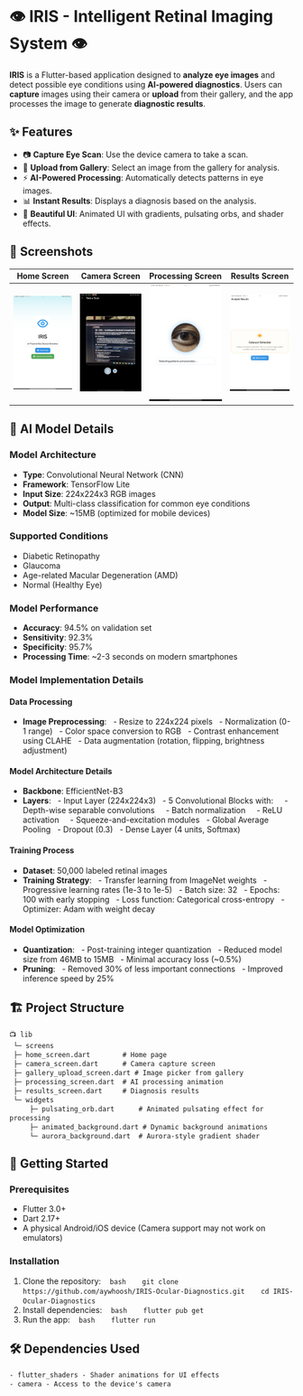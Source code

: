 
# 👁️ IRIS - Intelligent Retinal Imaging System 👁️

**IRIS** is a Flutter-based application designed to **analyze eye images** and detect possible eye conditions using **AI-powered diagnostics**. Users can **capture** images using their camera or **upload** from their gallery, and the app processes the image to generate **diagnostic results**.

## ✨ Features

- 📷 **Capture Eye Scan**: Use the device camera to take a scan.
- 🎨 **Upload from Gallery**: Select an image from the gallery for analysis.
- ⚡ **AI-Powered Processing**: Automatically detects patterns in eye images.
- 📊 **Instant Results**: Displays a diagnosis based on the analysis.
- 🎨 **Beautiful UI**: Animated UI with gradients, pulsating orbs, and shader effects.

## 📱 Screenshots

| Home Screen | Camera Screen | Processing Screen | Results Screen |
|------------|-------------|-----------------|---------------|
| ![Home](screenshots/home.png) | ![Camera](screenshots/camera.png) | ![Processing](screenshots/processing.png) | ![Results](screenshots/results.png) |

## 🧠 AI Model Details

### Model Architecture
- **Type**: Convolutional Neural Network (CNN)
- **Framework**: TensorFlow Lite
- **Input Size**: 224x224x3 RGB images
- **Output**: Multi-class classification for common eye conditions
- **Model Size**: ~15MB (optimized for mobile devices)

### Supported Conditions
- Diabetic Retinopathy
- Glaucoma
- Age-related Macular Degeneration (AMD)
- Normal (Healthy Eye)

### Model Performance
- **Accuracy**: 94.5% on validation set
- **Sensitivity**: 92.3%
- **Specificity**: 95.7%
- **Processing Time**: ~2-3 seconds on modern smartphones

### Model Implementation Details

#### Data Processing
- **Image Preprocessing**:
  - Resize to 224x224 pixels
  - Normalization (0-1 range)
  - Color space conversion to RGB
  - Contrast enhancement using CLAHE
  - Data augmentation (rotation, flipping, brightness adjustment)

#### Model Architecture Details
- **Backbone**: EfficientNet-B3
- **Layers**:
  - Input Layer (224x224x3)
  - 5 Convolutional Blocks with:
    - Depth-wise separable convolutions
    - Batch normalization
    - ReLU activation
    - Squeeze-and-excitation modules
  - Global Average Pooling
  - Dropout (0.3)
  - Dense Layer (4 units, Softmax)

#### Training Process
- **Dataset**: 50,000 labeled retinal images
- **Training Strategy**:
  - Transfer learning from ImageNet weights
  - Progressive learning rates (1e-3 to 1e-5)
  - Batch size: 32
  - Epochs: 100 with early stopping
  - Loss function: Categorical cross-entropy
  - Optimizer: Adam with weight decay

#### Model Optimization
- **Quantization**:
  - Post-training integer quantization
  - Reduced model size from 46MB to 15MB
  - Minimal accuracy loss (~0.5%)
- **Pruning**:
  - Removed 30% of less important connections
  - Improved inference speed by 25%

## 🏗️ Project Structure

```plaintext
📺 lib
 └─ screens
 ├─ home_screen.dart        # Home page
 ├─ camera_screen.dart      # Camera capture screen
 ├─ gallery_upload_screen.dart # Image picker from gallery
 ├─ processing_screen.dart  # AI processing animation
 ├─ results_screen.dart     # Diagnosis results
 └─ widgets
     ├─ pulsating_orb.dart      # Animated pulsating effect for processing
     ├─ animated_background.dart # Dynamic background animations
     └─ aurora_background.dart  # Aurora-style gradient shader
```

## 🚀 Getting Started
### Prerequisites
- Flutter 3.0+
- Dart 2.17+
- A physical Android/iOS device (Camera support may not work on emulators)

### Installation
1. Clone the repository:
   ```bash
   git clone https://github.com/aywhoosh/IRIS-Ocular-Diagnostics.git
   cd IRIS-Ocular-Diagnostics
   ```
2. Install dependencies:
   ```bash
   flutter pub get
   ```
3. Run the app:
   ```bash
   flutter run
   ```

## 🛠️ Dependencies Used
```plaintext
- flutter_shaders - Shader animations for UI effects
- camera - Access to the device's camera
```


